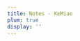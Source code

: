 ```yaml
---
title: Notes - KeMiao
plum: true
display: ''
---
```


<SubNav />

<ListPosts only-date type="note" />
